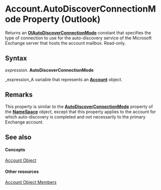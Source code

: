 
# Account.AutoDiscoverConnectionMode Property (Outlook)

Returns an  **[OlAutoDiscoverConnectionMode](fee21188-a513-c272-0311-544956c03786.md)** constant that specifies the type of connection to use for the auto-discovery service of the Microsoft Exchange server that hosts the account mailbox. Read-only.


## Syntax

 _expression_. **AutoDiscoverConnectionMode**

 _expression_A variable that represents an  **[Account](f624438c-4e45-2822-18b6-bfe8074a33c0.md)** object.


## Remarks

This property is similar to the  **[AutoDiscoverConnectionMode](a73a71ca-0f40-3c7e-bb89-9d6a45775c6f.md)** property of the **[NameSpace](f0dcaa19-07f5-5d42-a3bf-2e42b7885644.md)** object, except that this property applies to the account for which auto-discovery is completed and not necessarily to the primary Exchange account.


## See also


#### Concepts


 [Account Object](f624438c-4e45-2822-18b6-bfe8074a33c0.md)
#### Other resources


 [Account Object Members](37759c57-d1ec-775c-cbe6-75c8f314d196.md)
